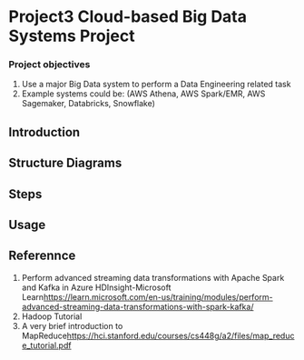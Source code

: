 # Project3 Cloud-based Big Data Systems Project
### Project objectives
1. Use a major Big Data system to perform a Data Engineering related task
2. Example systems could be: (AWS Athena, AWS Spark/EMR, AWS Sagemaker, Databricks, Snowflake)
## Introduction
## Structure Diagrams
## Steps
## Usage
## Referennce
1. Perform advanced streaming data transformations with Apache Spark and Kafka in Azure HDInsight-Microsoft Learn<https://learn.microsoft.com/en-us/training/modules/perform-advanced-streaming-data-transformations-with-spark-kafka/>
2. Hadoop Tutorial
3. A very brief introduction to MapReduce<https://hci.stanford.edu/courses/cs448g/a2/files/map_reduce_tutorial.pdf>
